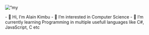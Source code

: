 <!-- ![Group](https://user-images.githubusercontent.com/54691684/147393917-9961f517-e99a-4167-b2ea-0f778448bad9.png) -->

<p align=”center”>
  <img src="https://user-images.githubusercontent.com/54691684/147393917-9961f517-e99a-4167-b2ea-0f778448bad9.png" alt=”my banner” >
</p>
- 👋 Hi, I’m Alain Kimbu
- 👀 I’m interested in Computer Science
- 🌱 I’m currently learning Programming in multiple usefull languages like C#, JavaScript, C etc

<!---
Rodern/Rodern is a ✨ special ✨ repository because its `README.md` (this file) appears on your GitHub profile.
You can click the Preview link to take a look at your changes.
--->


